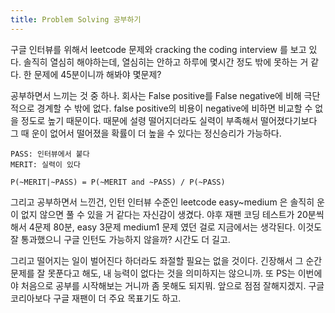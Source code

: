 ```yaml
---
title: Problem Solving 공부하기
---
```


구글 인터뷰를 위해서 leetcode 문제와 cracking the coding interview 를 보고 있다. 솔직히 열심히 해야하는데, 열심히는 안하고 하루에 몇시간 정도 밖에 못하는 거 같다. 한 문제에 45분이니까 해봐야 몇문제?

공부하면서 느끼는 것 중 하나. 회사는 False positive를 False negative에 비해 극단적으로 경계할 수 밖에 없다. false positive의 비용이 negative에 비하면 비교할 수 없을 정도로 높기 때문이다. 때문에 설령 떨어지더라도 실력이 부족해서 떨어졌다기보다 그 때 운이 없어서 떨어졌을 확률이 더 높을 수 있다는 정신승리가 가능하다.

```
PASS: 인터뷰에서 붙다
MERIT: 실력이 있다

P(~MERIT|~PASS) = P(~MERIT and ~PASS) / P(~PASS)
```

그리고 공부하면서 느낀건, 인턴 인터뷰 수준인 leetcode easy~medium 은 솔직히 운이 없지 않으면 풀 수 있을 거 같다는 자신감이 생겼다. 야후 재팬 코딩 테스트가 20분씩해서 4문제 80분, easy 3문제 medium1 문제 였던 걸로 지금에서는 생각된다. 이것도 잘 통과했으니 구글 인턴도 가능하지 않을까? 시간도 더 길고.

그리고 떨어지는 일이 벌어진다 하더라도 좌절할 필요는 없을 것이다. 긴장해서 그 순간 문제를 잘 못푼다고 해도, 내 능력이 없다는 것을 의미하지는 않으니까. 또 PS는 이번에야 처음으로 공부를 시작해보는 거니까 좀 못해도 되지뭐. 앞으로 점점 잘해지겠지. 구글 코리아보다 구글 재팬이 더 주요 목표기도 하고.

